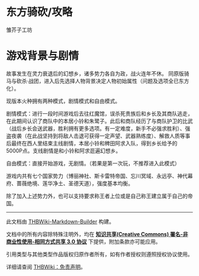 # 东方骑砍/攻略

<!-- source html: G:\repos\THBWiki-Markdown-Builder\THBWikiMarkdown\Temp\main\0\0d\ns0%3A%E4%B8%9C%E6%96%B9%E9%AA%91%E7%A0%8D%2F%E6%94%BB%E7%95%A5.html -->

雏芥子工坊

# 游戏背景与剧情
  
故事发生在灵力衰退后的幻想乡，诸多势力各自为政，战火连年不休。
同原版骑马与砍杀·战团，进入后先选择人物背景决定人物初始属性（问题及选项全已东方化）。  

  
现版本火种拥有两种模式，剧情模式和自由模式。  

  
剧情模式：进行一段时间游戏后去往红魔馆，误杀死贵族后和乡长及其商队逃走，在此期间认识了商队中的本居小铃和朱鹭子。此后和商队经历了与商队护卫的比武（战后乡长会送武器，胜利拥有更多选项。有一定难度，新手不必强求胜利）、强盗夜袭（在此战坚持到将敌人击退可获得一定声望、武器熟练度）、解救人质等事后最终在西人里结束主线剧情，本居小铃和稗田阿求入队，得到乡长给予的5000P点。支线剧情是和小铃和阿求逛遍幻想乡。  

  
自由模式：直接开始游戏，无剧情。（若果是第一次玩，不推荐进入此模式）  

  
游戏内共有七个国家势力（博丽神社、斯卡雷特帝国、忘川冥域、永远亭、神代幕府、蔷薇绝境、莲华净土、圣德天道），强度基本均衡。  

  
除了加入上述势力外，也可以支持要求称王者上位或是自己称王建立属于自己的帝国。  





---

此文档由 [THBWiki-Markdown-Builder](https://github.com/Delsin-Yu/THBWiki-Markdown-Builder) 构建。

文档中的所有内容除特殊注明外，均在 [**知识共享(Creative Commons) 署名-非商业性使用-相同方式共享 3.0 协议**](https://creativecommons.org/licenses/by-sa/3.0/deed.zh-hans) 下提供，附加条款亦可能应用。

引用类型与其他类型作品版权归原作者所有，如有作者授权则遵照授权协议使用。

详细请查阅 [THBWiki：免责声明](https://thbwiki.cc/THBWiki:%E5%85%8D%E8%B4%A3%E5%A3%B0%E6%98%8E)。

